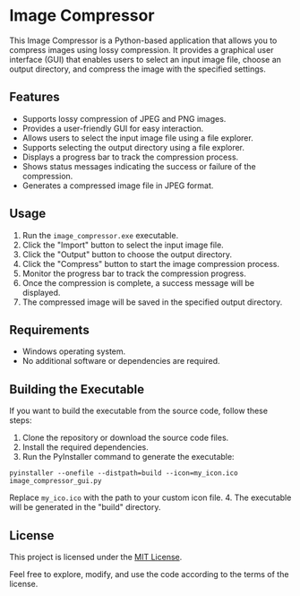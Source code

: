 # Image Compressor

This Image Compressor is a Python-based application that allows you to compress images using lossy compression. It provides a graphical user interface (GUI) that enables users to select an input image file, choose an output directory, and compress the image with the specified settings.

## Features

- Supports lossy compression of JPEG and PNG images.
- Provides a user-friendly GUI for easy interaction.
- Allows users to select the input image file using a file explorer.
- Supports selecting the output directory using a file explorer.
- Displays a progress bar to track the compression process.
- Shows status messages indicating the success or failure of the compression.
- Generates a compressed image file in JPEG format.

## Usage

1. Run the `image_compressor.exe` executable.
2. Click the "Import" button to select the input image file.
3. Click the "Output" button to choose the output directory.
4. Click the "Compress" button to start the image compression process.
5. Monitor the progress bar to track the compression progress.
6. Once the compression is complete, a success message will be displayed.
7. The compressed image will be saved in the specified output directory.

## Requirements

- Windows operating system.
- No additional software or dependencies are required.

## Building the Executable

If you want to build the executable from the source code, follow these steps:

1. Clone the repository or download the source code files.
2. Install the required dependencies.
3. Run the PyInstaller command to generate the executable:

```shell
pyinstaller --onefile --distpath=build --icon=my_icon.ico image_compressor_gui.py
```
Replace `my_ico.ico` with the path to your custom icon file.
4. The executable will be generated in the "build" directory.

## License

This project is licensed under the [MIT License](LICENSE).

Feel free to explore, modify, and use the code according to the terms of the license.
